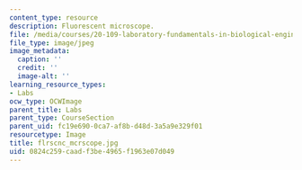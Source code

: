 ```yaml
---
content_type: resource
description: Fluorescent microscope.
file: /media/courses/20-109-laboratory-fundamentals-in-biological-engineering-fall-2007/0824c259caadf3be4965f1963e07d049_flrscnc_mcrscope.jpg
file_type: image/jpeg
image_metadata:
  caption: ''
  credit: ''
  image-alt: ''
learning_resource_types:
- Labs
ocw_type: OCWImage
parent_title: Labs
parent_type: CourseSection
parent_uid: fc19e690-0ca7-af8b-d48d-3a5a9e329f01
resourcetype: Image
title: flrscnc_mcrscope.jpg
uid: 0824c259-caad-f3be-4965-f1963e07d049
---
```

